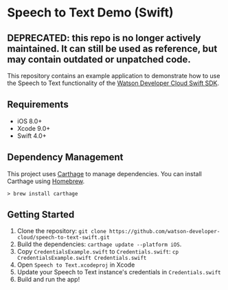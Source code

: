 # Speech to Text Demo (Swift)

## DEPRECATED: this repo is no longer actively maintained. It can still be used as reference, but may contain outdated or unpatched code.

This repository contains an example application to demonstrate how to use the Speech to Text functionality of the [Watson Developer Cloud Swift SDK](https://github.com/watson-developer-cloud/swift-sdk).

## Requirements

- iOS 8.0+
- Xcode 9.0+
- Swift 4.0+

## Dependency Management

This project uses [Carthage](https://github.com/Carthage/Carthage) to manage dependencies. You can install Carthage using [Homebrew](http://brew.sh/).

```
> brew install carthage
```

## Getting Started

1. Clone the repository: `git clone https://github.com/watson-developer-cloud/speech-to-text-swift.git`
2. Build the dependencies: `carthage update --platform iOS`. 
3. Copy `CredentialsExample.swift` to `Credentials.swift`: `cp CredentialsExample.swift Credentials.swift`
4. Open `Speech to Text.xcodeproj` in Xcode
5. Update your Speech to Text instance's credentials in `Credentials.swift`
6. Build and run the app!
